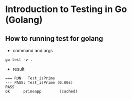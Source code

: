# Introduction to Testing in Go (Golang)

## How to running test for golang

- command and args
```text
go test -v .
```
- result
```text
=== RUN   Test_isPrime
--- PASS: Test_isPrime (0.00s)
PASS
ok      primeapp        (cached)
```
